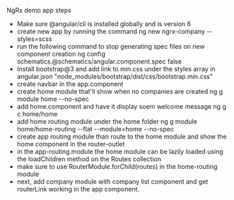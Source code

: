 
NgRx demo app steps

- Make sure @angular/cli is installed globally and is version 6
- create new app by running the command
  ng new ngrx-company --styles=scss
- run the following command to stop generating spec files on new component creation
  ng config schematics.@schematics/angular.component.spec false
- Install bootstrap@3 and add link to min.css under the styles array in angular.json
  "node_modules/bootstrap/dist/css/bootstrap.min.css"
- create navbar in the app.component
- create home module that'll show when no companies are created
  ng g module home --no-spec
- add home.component and have it display soem welcome message
  ng g c home/home
- add home routing module under the home folder
  ng g module home/home-routing --flat --module=home --no-spec
- create app routing module than route to the home module and show the home component in the router-outlet
- in the app-routing.module the home module can be lazily loaded using the loadChildren method on the Routes collection
- make sure to use RouterModule.forChild(routes) in the home-routing module
- next, add company module with company list component and get routerLink working in the app component.
